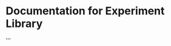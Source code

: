 # Documentation for Experiment Library
'''

<!--stackedit_data:
eyJoaXN0b3J5IjpbMTc4ODc5NTQ3NSwtMTk2MDcyNDM0NCwxNz
g2MDU4NTUzXX0=
-->